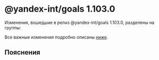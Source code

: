 # @yandex-int/goals 1.103.0

<!-- ЧЕЛОВЕЧЕСКОЕ ВСТУПЛЕНИЕ -->

Изменения, вошедшие в релиз @yandex-int/goals 1.103.0, разделены на группы:

Все важные изменения подробно описаны [ниже](#Пояснения).

## Пояснения

